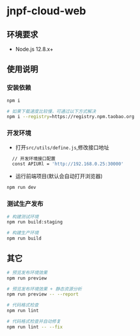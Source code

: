 # jnpf-cloud-web

## 环境要求

- Node.js 12.8.x+

## 使用说明
### 安装依赖
```bash
npm i

# 如果下载速度比较慢，可通过以下方式解决
npm i --registry=https://registry.npm.taobao.org
```
### 开发环境
- 打开`src/utils/define.js`,修改接口地址
```bash
  // 开发环境接口配置
  const APIURl = 'http://192.168.0.25:30000'
```
- 运行前端项目(默认会自动打开浏览器)
```bash
npm run dev
```

### 测试生产发布
```bash
# 构建测试环境
npm run build:staging

# 构建生产环境
npm run build
```

## 其它

```bash
# 预览发布环境效果
npm run preview

# 预览发布环境效果 + 静态资源分析
npm run preview -- --report

# 代码格式检查
npm run lint

# 代码格式检查并自动修复
npm run lint -- --fix
```
